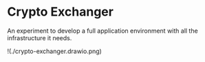 # Crypto Exchanger

An experiment to develop a full application environment with all the infrastructure it needs.

!(./crypto-exchanger.drawio.png)